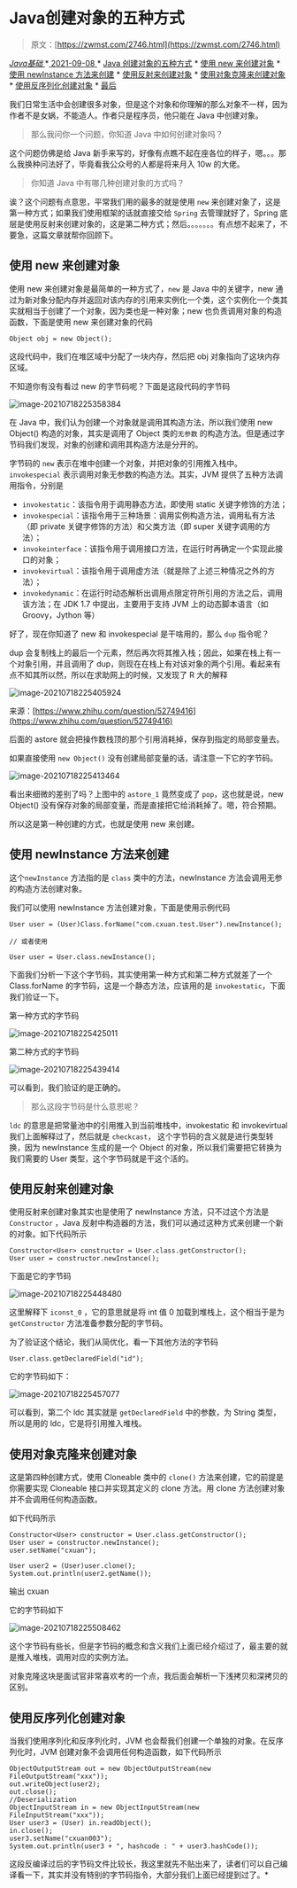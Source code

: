 <!--yml
category: 未分类
date: 0001-01-01 00:00:00
-->

# Java创建对象的五种方式

> 原文：[https://zwmst.com/2746.html](https://zwmst.com/2746.html)

   [ *Java基础* ](https://zwmst.com/java%e5%9f%ba%e7%a1%80)*[ <time datetime="2021-09-08T09:18:47+08:00"> 2021-09-08 </time> ](https://zwmst.com/2746.html)  *   [Java 创建对象的五种方式](#java-创建对象的五种方式)
    *   [使用 new 来创建对象](#使用-new-来创建对象)
    *   [使用 newInstance 方法来创建](#使用-newinstance-方法来创建)
    *   [使用反射来创建对象](#使用反射来创建对象)
    *   [使用对象克隆来创建对象](#使用对象克隆来创建对象)
    *   [使用反序列化创建对象](#使用反序列化创建对象)
    *   [最后](#最后)

我们日常生活中会创建很多对象，但是这个对象和你理解的那么对象不一样，因为作者不是女娲，不能造人。作者只是程序员，他只能在 Java 中创建对象。

> 那么我问你一个问题，你知道 Java 中如何创建对象吗？

这个问题仿佛是给 Java 新手来写的，好像有点瞧不起在座各位的样子，嗯。。。那么我换种问法好了，毕竟看我公众号的人都是将来月入 10w 的大佬。

> 你知道 Java 中有哪几种创建对象的方式吗？

诶？这个问题有点意思，平常我们用的最多的就是使用 `new` 来创建对象了，这是第一种方式；如果我们使用框架的话就直接交给 `Spring` 去管理就好了，Spring 底层是使用反射来创建对象的，这是第二种方式；然后。。。。。。。有点想不起来了，不要急，这篇文章就帮你回顾下。

## 使用 new 来创建对象

使用 new 来创建对象是最简单的一种方式了，`new` 是 Java 中的关键字，new 通过为新对象分配内存并返回对该内存的引用来实例化一个类，这个实例化一个类其实就相当于创建了一个对象，因为类也是一种对象；new 也负责调用对象的构造函数，下面是使用 new 来创建对象的代码

```
Object obj = new Object();
```

这段代码中，我们在堆区域中分配了一块内存，然后把 obj 对象指向了这块内存区域。

不知道你有没有看过 new 的字节码呢？下面是这段代码的字节码

![image-20210718225358384](img/519e949b825859ea2049dd97759f1a9d.png)

在 Java 中，我们认为创建一个对象就是调用其构造方法，所以我们使用 new Object() 构造的对象，其实是调用了 Object 类的`无参数` 的构造方法。但是通过字节码我们发现，对象的创建和调用其构造方法是分开的。

字节码的 `new` 表示在堆中创建一个对象，并把对象的引用推入栈中。`invokespecial` 表示调用对象无参数的构造方法。其实，JVM 提供了五种方法调用指令，分别是

*   `invokestatic`：该指令用于调用静态方法，即使用 static 关键字修饰的方法；
*   `invokespecial`：该指令用于三种场景：调用实例构造方法，调用私有方法（即 private 关键字修饰的方法）和父类方法（即 super 关键字调用的方法）；
*   `invokeinterface`：该指令用于调用接口方法，在运行时再确定一个实现此接口的对象；
*   `invokevirtual`：该指令用于调用虚方法（就是除了上述三种情况之外的方法）；
*   `invokedynamic`：在运行时动态解析出调用点限定符所引用的方法之后，调用该方法；在 JDK 1.7 中提出，主要用于支持 JVM 上的动态脚本语言（如 Groovy，Jython 等）

好了，现在你知道了 new 和 invokespecial 是干啥用的，那么 `dup` 指令呢？

dup 会复制栈上的最后一个元素，然后再次将其推入栈；因此，如果在栈上有一个对象引用，并且调用了 dup，则现在在栈上有对该对象的两个引用。看起来有点不知其所以然，所以在求助网上的时候，又发现了 R 大的解释

![image-20210718225405924](img/d4e458787ff1b314ba51986f33f355c8.png)

来源：[https://www.zhihu.com/question/52749416](https://www.zhihu.com/question/52749416)

后面的 astore 就会把操作数栈顶的那个引用消耗掉，保存到指定的局部变量去。

如果直接使用 `new Object()` 没有创建局部变量的话，请注意一下它的字节码。

![image-20210718225413464](img/f15496edb371103990801c2c972d2790.png)

看出来细微的差别了吗？上图中的 `astore_1` 竟然变成了 `pop`，这也就是说，new Object() 没有保存对象的局部变量，而是直接把它给消耗掉了。嗯，符合预期。

所以这是第一种创建的方式，也就是使用 new 来创建。

## 使用 newInstance 方法来创建

这个`newInstance` 方法指的是 `class` 类中的方法，newInstance 方法会调用无参的构造方法创建对象。

我们可以使用 newInstance 方法创建对象，下面是使用示例代码

```
User user = (User)Class.forName("com.cxuan.test.User").newInstance();

// 或者使用

User user = User.class.newInstance();
```

下面我们分析一下这个字节码，其实使用第一种方式和第二种方式就差了一个 Class.forName 的字节码，这是一个静态方法，应该用的是 `invokestatic`，下面我们验证一下。

第一种方式的字节码

![image-20210718225425011](img/1e645c4174a6323c3be383a978fa665c.png)

第二种方式的字节码

![image-20210718225439414](img/db682da39e2345e1c3da43f2536cba3d.png)

可以看到，我们验证的是正确的。

> 那么这段字节码是什么意思呢？

`ldc` 的意思是把常量池中的引用推入到当前堆栈中，invokestatic 和 invokevirtual 我们上面解释过了，然后就是 `checkcast`， 这个字节码的含义就是进行类型转换，因为 newInstance 生成的是一个 Object 的对象，所以我们需要把它转换为我们需要的 User 类型，这个字节码就是干这个活的。

## 使用反射来创建对象

使用反射来创建对象其实也是使用了 newInstance 方法，只不过这个方法是 `Constructor` ，Java 反射中构造器的方法，我们可以通过这种方式来创建一个新的对象。如下代码所示

```
Constructor<User> constructor = User.class.getConstructor();
User user = constructor.newInstance();
```

下面是它的字节码

![image-20210718225448480](img/c29f28c6e67a729842b391f86bb43d3b.png)

这里解释下 `iconst_0` ，它的意思就是将 int 值 0 加载到堆栈上，这个相当于是为 `getConstructor` 方法准备参数分配的字节码。

为了验证这个结论，我们从简优化，看一下其他方法的字节码

```
User.class.getDeclaredField("id");
```

它的字节码如下：

![image-20210718225457077](img/1b323da8e8002ad429d4b465f153ceab.png)

可以看到，第二个 ldc 其实就是 `getDeclaredField` 中的参数，为 String 类型，所以是用的 ldc，它是将引用推入堆栈。

## 使用对象克隆来创建对象

这是第四种创建方式，使用 Cloneable 类中的 `clone()` 方法来创建，它的前提是你需要实现 Cloneable 接口并实现其定义的 clone 方法。用 clone 方法创建对象并不会调用任何构造函数。

如下代码所示

```
Constructor<User> constructor = User.class.getConstructor();
User user = constructor.newInstance();
user.setName("cxuan");

User user2 = (User)user.clone();
System.out.println(user2.getName());
```

输出 cxuan

它的字节码如下

![image-20210718225508462](img/18d51bb44e2cd6deb63e3c40c25d080d.png)

这个字节码有些长，但是字节码的概念和含义我们上面已经介绍过了，最主要的就是推入堆栈，调用对应的实例方法。

对象克隆这块是面试官非常喜欢考的一个点，我后面会解析一下浅拷贝和深拷贝的区别。

## 使用反序列化创建对象

当我们使用序列化和反序列化时，JVM 也会帮我们创建一个单独的对象。在反序列化时，JVM 创建对象不会调用任何构造函数，如下代码所示

```
ObjectOutputStream out = new ObjectOutputStream(new FileOutputStream("xxx"));
out.writeObject(user2);
out.close();
//Deserialization
ObjectInputStream in = new ObjectInputStream(new FileInputStream("xxx"));
User user3 = (User) in.readObject();
in.close();
user3.setName("cxuan003");
System.out.println(user3 + ", hashcode : " + user3.hashCode());
```

这段反编译过后的字节码文件比较长，我这里就先不贴出来了，读者们可以自己编译看一下，其实并没有特别的字节码指令，大部分我们上面已经提到过了。*